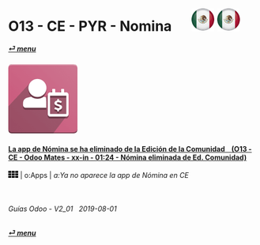 # O13 - CE - PYR - Nomina &nbsp;&nbsp;&nbsp;&nbsp; [ ![es-mx](/doc/img/es-mx_flag_button_small.png)](/es-mx/o13/ce/pyr/en-uk-o13-ce-pyr-payroll-guides.md) [ ![es-mx](/doc/img/es-mx_flag_button_small.png)](/es-mx/o13/ce/pyr/es-mx-o13-ce-pyr-payroll-guides.md)
#### [_&#x23CE; menu_](/es-mx/o13/ce/es-mx-o13-ce-guides-menu.md "Regresar al menúu de CE")  
### ![pyr](/doc/img/hr_payroll.png)

#### [La app de Nómina se ha eliminado de la Edición de la Comunidad &nbsp;&nbsp; (O13 - CE - Odoo Mates - xx-in - 01:24 - Nómina eliminada de Ed. Comunidad)](https://youtube.com/embed/ssrMiPrdbQQ?autoplay=1&start=0&end=0&rel=0)  
[***Sync***]: # (es-mx-o13-ee-pyr-payroll-guides)  
![apps](/doc/img/apps.png) | o:Apps | _a:Ya no aparece la app de Nómina en CE_  

<br>
	
###### Guías Odoo - V2_01 &nbsp; 2019-08-01  
**[_&#x23CE; menu_](/es-mx/o13/ce/es-mx-o13-ce-guides-menu.md)**  
